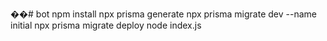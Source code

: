��#   b o t 
 
 npm install
 npx prisma generate
 npx prisma migrate dev --name initial
 npx prisma migrate deploy
 node index.js
